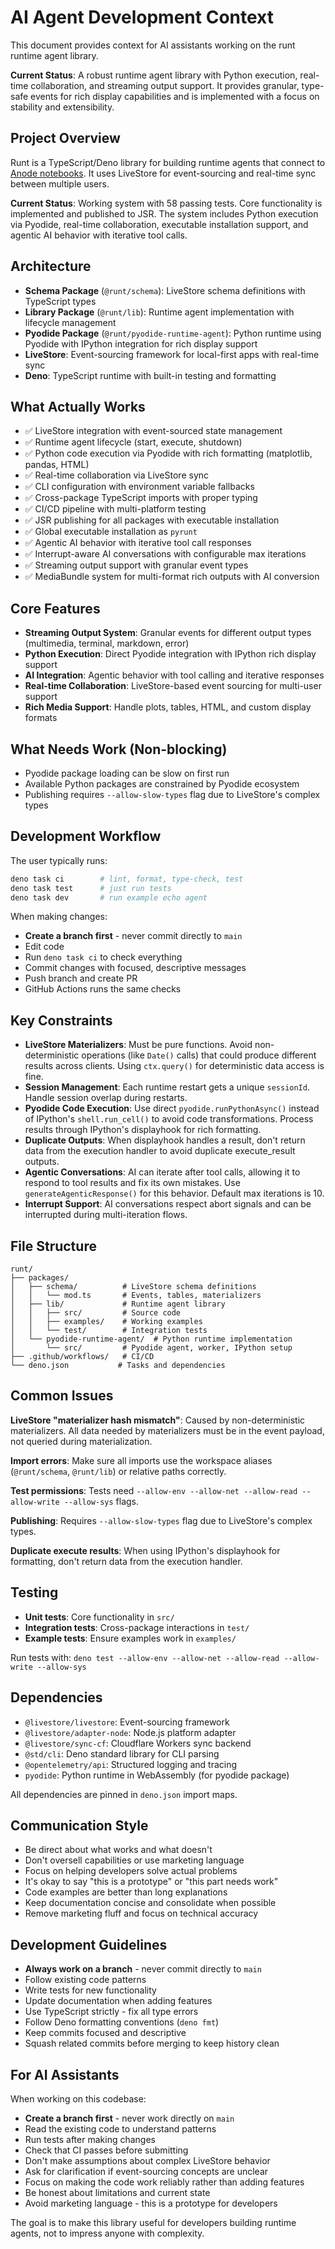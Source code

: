 # AI Agent Development Context

This document provides context for AI assistants working on the runt runtime
agent library.

**Current Status**: A robust runtime agent library with Python execution, real-time collaboration, and streaming output support. It provides granular, type-safe events for rich display capabilities and is implemented with a focus on stability and extensibility.

## Project Overview

Runt is a TypeScript/Deno library for building runtime agents that connect to
[Anode notebooks](https://github.com/rgbkrk/anode). It uses LiveStore for
event-sourcing and real-time sync between multiple users.

**Current Status**: Working system with 58 passing tests. Core functionality is
implemented and published to JSR. The system includes Python execution via
Pyodide, real-time collaboration, executable installation support, and agentic
AI behavior with iterative tool calls.

## Architecture

- **Schema Package** (`@runt/schema`): LiveStore schema definitions with
  TypeScript types
- **Library Package** (`@runt/lib`): Runtime agent implementation with lifecycle
  management
- **Pyodide Package** (`@runt/pyodide-runtime-agent`): Python runtime using
  Pyodide with IPython integration for rich display support
- **LiveStore**: Event-sourcing framework for local-first apps with real-time
  sync
- **Deno**: TypeScript runtime with built-in testing and formatting

## What Actually Works

- ✅ LiveStore integration with event-sourced state management
- ✅ Runtime agent lifecycle (start, execute, shutdown)
- ✅ Python code execution via Pyodide with rich formatting (matplotlib, pandas,
  HTML)
- ✅ Real-time collaboration via LiveStore sync
- ✅ CLI configuration with environment variable fallbacks
- ✅ Cross-package TypeScript imports with proper typing
- ✅ CI/CD pipeline with multi-platform testing
- ✅ JSR publishing for all packages with executable installation
- ✅ Global executable installation as `pyrunt`
- ✅ Agentic AI behavior with iterative tool call responses
- ✅ Interrupt-aware AI conversations with configurable max iterations
- ✅ Streaming output support with granular event types
- ✅ MediaBundle system for multi-format rich outputs with AI conversion

## Core Features

- **Streaming Output System**: Granular events for different output types
  (multimedia, terminal, markdown, error)
- **Python Execution**: Direct Pyodide integration with IPython rich display
  support
- **AI Integration**: Agentic behavior with tool calling and iterative responses
- **Real-time Collaboration**: LiveStore-based event sourcing for multi-user
  support
- **Rich Media Support**: Handle plots, tables, HTML, and custom display formats

## What Needs Work (Non-blocking)

- Pyodide package loading can be slow on first run
- Available Python packages are constrained by Pyodide ecosystem
- Publishing requires `--allow-slow-types` flag due to LiveStore's complex types

## Development Workflow

The user typically runs:

```bash
deno task ci        # lint, format, type-check, test
deno task test      # just run tests
deno task dev       # run example echo agent
```

When making changes:

- **Create a branch first** - never commit directly to `main`
- Edit code
- Run `deno task ci` to check everything
- Commit changes with focused, descriptive messages
- Push branch and create PR
- GitHub Actions runs the same checks

## Key Constraints

- **LiveStore Materializers**: Must be pure functions. Avoid non-deterministic
  operations (like `Date()` calls) that could produce different results across
  clients. Using `ctx.query()` for deterministic data access is fine.
- **Session Management**: Each runtime restart gets a unique `sessionId`. Handle
  session overlap during restarts.
- **Pyodide Code Execution**: Use direct `pyodide.runPythonAsync()` instead of
  IPython's `shell.run_cell()` to avoid code transformations. Process results
  through IPython's displayhook for rich formatting.
- **Duplicate Outputs**: When displayhook handles a result, don't return data
  from the execution handler to avoid duplicate execute_result outputs.
- **Agentic Conversations**: AI can iterate after tool calls, allowing it to
  respond to tool results and fix its own mistakes. Use
  `generateAgenticResponse()` for this behavior. Default max iterations is 10.
- **Interrupt Support**: AI conversations respect abort signals and can be
  interrupted during multi-iteration flows.

## File Structure

```
runt/
├── packages/
│   ├── schema/          # LiveStore schema definitions
│   │   └── mod.ts       # Events, tables, materializers
│   ├── lib/             # Runtime agent library
│   │   ├── src/         # Source code
│   │   ├── examples/    # Working examples
│   │   └── test/        # Integration tests
│   └── pyodide-runtime-agent/  # Python runtime implementation
│       └── src/         # Pyodide agent, worker, IPython setup
├── .github/workflows/   # CI/CD
└── deno.json           # Tasks and dependencies
```

## Common Issues

**LiveStore "materializer hash mismatch"**: Caused by non-deterministic
materializers. All data needed by materializers must be in the event payload,
not queried during materialization.

**Import errors**: Make sure all imports use the workspace aliases
(`@runt/schema`, `@runt/lib`) or relative paths correctly.

**Test permissions**: Tests need
`--allow-env --allow-net --allow-read --allow-write --allow-sys` flags.

**Publishing**: Requires `--allow-slow-types` flag due to LiveStore's complex
types.

**Duplicate execute results**: When using IPython's displayhook for formatting,
don't return data from the execution handler.

## Testing

- **Unit tests**: Core functionality in `src/`
- **Integration tests**: Cross-package interactions in `test/`
- **Example tests**: Ensure examples work in `examples/`

Run tests with:
`deno test --allow-env --allow-net --allow-read --allow-write --allow-sys`

## Dependencies

- `@livestore/livestore`: Event-sourcing framework
- `@livestore/adapter-node`: Node.js platform adapter
- `@livestore/sync-cf`: Cloudflare Workers sync backend
- `@std/cli`: Deno standard library for CLI parsing
- `@opentelemetry/api`: Structured logging and tracing
- `pyodide`: Python runtime in WebAssembly (for pyodide package)

All dependencies are pinned in `deno.json` import maps.

## Communication Style

- Be direct about what works and what doesn't
- Don't oversell capabilities or use marketing language
- Focus on helping developers solve actual problems
- It's okay to say "this is a prototype" or "this part needs work"
- Code examples are better than long explanations
- Keep documentation concise and consolidate when possible
- Remove marketing fluff and focus on technical accuracy


## Development Guidelines

- **Always work on a branch** - never commit directly to `main`
- Follow existing code patterns
- Write tests for new functionality
- Update documentation when adding features
- Use TypeScript strictly - fix all type errors
- Follow Deno formatting conventions (`deno fmt`)
- Keep commits focused and descriptive
- Squash related commits before merging to keep history clean

## For AI Assistants

When working on this codebase:

- **Create a branch first** - never work directly on `main`
- Read the existing code to understand patterns
- Run tests after making changes
- Check that CI passes before submitting
- Don't make assumptions about complex LiveStore behavior
- Ask for clarification if event-sourcing concepts are unclear
- Focus on making the code work reliably rather than adding features
- Be honest about limitations and current state
- Avoid marketing language - this is a prototype for developers

The goal is to make this library useful for developers building runtime agents,
not to impress anyone with complexity.
